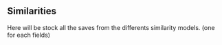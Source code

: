 ## Similarities

Here will be stock all the saves from the differents similarity models. (one for each fields)